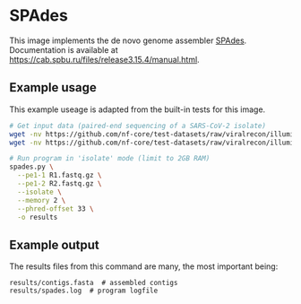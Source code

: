 # SPAdes

This image implements the de novo genome assembler [SPAdes](https://github.com/ablab/spades).
Documentation is available at https://cab.spbu.ru/files/release3.15.4/manual.html. 

## Example usage
This example useage is adapted from the built-in tests for this image.

```bash
# Get input data (paired-end sequencing of a SARS-CoV-2 isolate)
wget -nv https://github.com/nf-core/test-datasets/raw/viralrecon/illumina/sispa/SRR11140744_R1.fastq.gz -O R1.fastq.gz
wget -nv https://github.com/nf-core/test-datasets/raw/viralrecon/illumina/sispa/SRR11140744_R2.fastq.gz -O R2.fastq.gz

# Run program in 'isolate' mode (limit to 2GB RAM)
spades.py \
  --pe1-1 R1.fastq.gz \
  --pe1-2 R2.fastq.gz \
  --isolate \
  --memory 2 \
  --phred-offset 33 \
  -o results
```

## Example output

The results files from this command are many, the most important being:
```
results/contigs.fasta  # assembled contigs
results/spades.log  # program logfile
```
